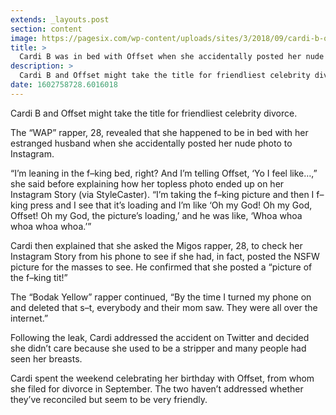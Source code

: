 ```yaml
--- 
extends: _layouts.post 
section: content 
image: https://pagesix.com/wp-content/uploads/sites/3/2018/09/cardi-b-offset.jpg?quality=90&strip=all&w=1200 
title: > 
  Cardi B was in bed with Offset when she accidentally posted her nude photo 
description: > 
  Cardi B and Offset might take the title for friendliest celebrity divorce.The “WAP” rapper, 28, revealed that she happened to be in bed with her estranged husband when she accidentally posted her nude photo to Instagram.“I’m taking the f–king picture and then I f–king press and I see that it’s loading and I’m like ‘Oh my God!Oh my God, Offset!Cardi spent the weekend celebrating her birthday with Offset, from whom she filed for divorce in September. 
date: 1602758728.6016018 
--- 
```

Cardi B and Offset might take the title for friendliest celebrity divorce.

The “WAP” rapper, 28, revealed that she happened to be in bed with her estranged husband when she accidentally posted her nude photo to Instagram.

“I’m leaning in the f–king bed, right? And I’m telling Offset, ‘Yo I feel like…,” she said before explaining how her topless photo ended up on her Instagram Story (via StyleCaster). “I’m taking the f–king picture and then I f–king press and I see that it’s loading and I’m like ‘Oh my God! Oh my God, Offset! Oh my God, the picture’s loading,’ and he was like, ‘Whoa whoa whoa whoa whoa.’”

Cardi then explained that she asked the Migos rapper, 28, to check her Instagram Story from his phone to see if she had, in fact, posted the NSFW picture for the masses to see. He confirmed that she posted a “picture of the f–king tit!”

The “Bodak Yellow” rapper continued, “By the time I turned my phone on and deleted that s–t, everybody and their mom saw. They were all over the internet.”

Following the leak, Cardi addressed the accident on Twitter and decided she didn’t care because she used to be a stripper and many people had seen her breasts.

Cardi spent the weekend celebrating her birthday with Offset, from whom she filed for divorce in September. The two haven’t addressed whether they’ve reconciled but seem to be very friendly.